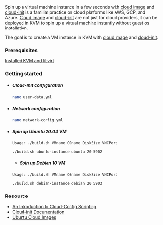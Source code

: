 

Spin up a virtual machine instance in a few seconds with [cloud image](https://cloud-images.ubuntu.com/) and [cloud-init](https://cloudinit.readthedocs.io/en/latest/index.html) is a familiar practice on cloud platforms like AWS, GCP, and Azure. [Cloud image](https://cloud-images.ubuntu.com/) and [cloud-init](https://cloudinit.readthedocs.io/en/latest/index.html) are not just for cloud providers, it can be deployed in KVM to spin up a virtual machine instantly without guest os installation.

The goal is to create a VM instance in KVM with [cloud image](https://cloud-images.ubuntu.com/) and [cloud-init](https://cloudinit.readthedocs.io/en/latest/index.html).



### Prerequisites

[Installed KVM and libvirt](https://thenaim.com/posts/kvm-ubuntu/)



### Getting started


- ##### Cloud-Init configuration

  ```bash
  nano user-data.yml
  ```

- ##### Network configuration

  ```bash
  nano network-config.yml
  ```

- ##### Spin up Ubuntu 20.04 VM

  `Usage: ./build.sh VMname OSname DiskSize VNCPort`

  ```bash
  ./build.sh ubuntu-instance ubuntu 20 5902
  ```
  
  - ##### Spin up Debian 10 VM

  `Usage: ./build.sh VMname OSname DiskSize VNCPort`

  ```bash
  ./build.sh debian-instance debian 20 5903
  ```

 

### Resource

- [An Introduction to Cloud-Config Scripting](https://www.digitalocean.com/community/tutorials/an-introduction-to-cloud-config-scripting)
- [Cloud-init Documentation](https://cloudinit.readthedocs.io/en/latest/)
- [Ubuntu Cloud Images](https://cloud-images.ubuntu.com/)
